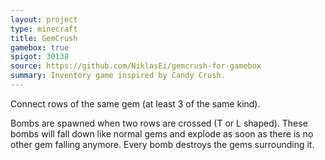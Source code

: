 ```yaml
---
layout: project
type: minecraft
title: GemCrush
gamebox: true
spigot: 30138
source: https://github.com/NiklasEi/gemcrush-for-gamebox
summary: Inventory game inspired by Candy Crush.
---
```


Connect rows of the same gem (at least 3 of the same kind).

Bombs are spawned when two rows are crossed (T or L shaped). These bombs will fall down like normal gems and explode as soon as there is no other gem falling anymore. Every bomb destroys the gems surrounding it.
